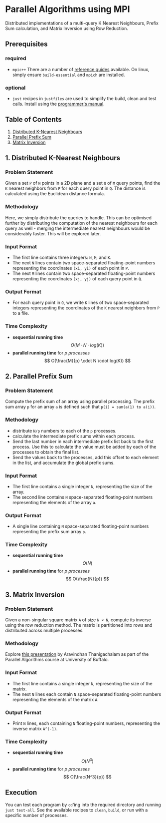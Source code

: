# Parallel Algorithms using MPI

Distributed implementations of a multi-query K Nearest Neighbours, Prefix Sum calculation, and Matrix Inversion using Row Reduction. 

## Prerequisites
### required
- `mpic++`
There are a number of [reference guides](https://www.iitgoa.ac.in/hpcshiksha/HPC%20Shiksha%20-%20MPI%20Installation%20Guide.pdf) available. On linux, simply ensure `build-essential` and `mpich` are installed. 

### optional
- `just`
recipes in `justfiles` are used to simplify the build, clean and test calls. Install using the [programmer's manual](https://just.systems/man/en/installation.html). 

## Table of Contents
1. [Distributed K-Nearest Neighbours](#1-distributed-k-nearest-neighbours)
2. [Parallel Prefix Sum](#2-parallel-prefix-sum)
3. [Matrix Inversion](#3-matrix-inversion)

## 1. Distributed K-Nearest Neighbours

### Problem Statement
Given a set `P` of `N` points in a 2D plane and a set `Q` of `M` query points, find the `K` nearest neighbors from `P` for each query point in `Q`. The distance is calculated using the Euclidean distance formula.

### Methodology
Here, we simply distribute the queries to handle. This can be optimised further by distributing the computation of the nearest neighbours for each query as well - merging the intermediate nearest neighbours would be considerably faster. This will be explored later. 

### Input Format
- The first line contains three integers: `N`, `M`, and `K`.
- The next `N` lines contain two space-separated floating-point numbers representing the coordinates `(xi, yi)` of each point in `P`.
- The next `M` lines contain two space-separated floating-point numbers representing the coordinates `(xj, yj)` of each query point in `Q`.

### Output Format
- For each query point in `Q`, we write `K` lines of two space-separated integers representing the coordinates of the `K` nearest neighbors from `P` to a file. 

### Time Complexity
- **sequential running time**
$$
O(M \cdot N \cdot log(K))
$$
- **parallel running time** for *p processes*
$$
O(\frac{M}{p} \cdot N \cdot log(K))
$$

## 2. Parallel Prefix Sum

### Problem Statement
Compute the prefix sum of an array using parallel processing. The prefix sum array `p` for an array `a` is defined such that `p(i) = sum(a(1) to a(i))`.

### Methodology
- distribute `N/p` numbers to each of the `p` processes. 
- calculate the intermediate prefix sums within each process. 
- Send the last number in each intermediate prefix list back to the first process. Use this to calculate the value must be added by each of the processes to obtain the final list. 
- Send the values back to the processes, add this offset to each element in the list, and accumulate the global prefix sums. 

### Input Format
- The first line contains a single integer `N`, representing the size of the array.
- The second line contains `N` space-separated floating-point numbers representing the elements of the array `a`.

### Output Format
- A single line containing `N` space-separated floating-point numbers representing the prefix sum array `p`.

### Time Complexity 
- **sequential running time**
$$
O(N)
$$
- **parallel running time** for *p processes*
$$
O(\frac{N}{p})
$$

## 3. Matrix Inversion

### Problem Statement
Given a non-singular square matrix `A` of size `N × N`, compute its inverse using the row reduction method. The matrix is partitioned into rows and distributed across multiple processes.

### Methodology
Explore [this presentation](https://cse.buffalo.edu/faculty/miller/Courses/CSE633/thanigachalam-Spring-2014-CSE633.pdf) by Aravindhan Thanigachalam as part of the Parallel Algorithms course at University of Buffalo. 

### Input Format
- The first line contains a single integer `N`, representing the size of the matrix.
- The next `N` lines each contain `N` space-separated floating-point numbers representing the elements of the matrix `A`.

### Output Format
- Print `N` lines, each containing `N` floating-point numbers, representing the inverse matrix `A^(-1)`.

### Time Complexity
- **sequential running time**
$$
O(N^3)
$$
- **parallel running time** for *p processes*
$$
O(\frac{N^3}{p})
$$

## Execution
You can test each program by `cd`'ing into the required directory and running `just test-all`. See the available recipes to `clean`, `build`, or run with a specific number of processes. 
